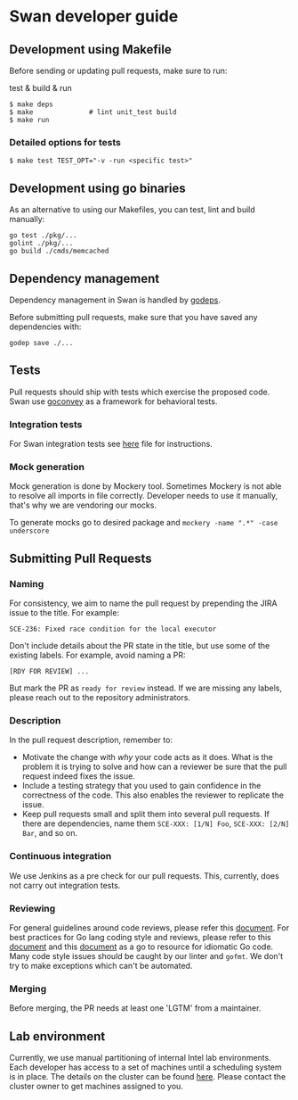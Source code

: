 # Swan developer guide

## Development using Makefile

Before sending or updating pull requests, make sure to run:

test & build & run
```
$ make deps
$ make              # lint unit_test build
$ make run
```

### Detailed options for tests
```
$ make test TEST_OPT="-v -run <specific test>"
```

## Development using go binaries

As an alternative to using our Makefiles, you can test, lint and build manually:

```
go test ./pkg/...
golint ./pkg/...
go build ./cmds/memcached
```

## Dependency management

Dependency management in Swan is handled by [godeps](https://github.com/tools/godep).

Before submitting pull requests, make sure that you have saved any dependencies with:

```
godep save ./...
```

## Tests

Pull requests should ship with tests which exercise the proposed code.
Swan use [goconvey](https://github.com/smartystreets/goconvey) as a framework for behavioral tests.

### Integration tests

For Swan integration tests see [here](testing.md) file for instructions.

### Mock generation

Mock generation is done by Mockery tool.
Sometimes Mockery is not able to resolve all imports in file correctly.
Developer needs to use it manually, that's why we are vendoring our mocks.

To generate mocks go to desired package and ```mockery -name ".*" -case underscore```

## Submitting Pull Requests

### Naming

For consistency, we aim to name the pull request by prepending the JIRA issue to the title. For example:

`SCE-236: Fixed race condition for the local executor`

Don't include details about the PR state in the title, but use some of the existing labels. For example, avoid naming a PR:

`[RDY FOR REVIEW] ...`

But mark the PR as `ready for review` instead. If we are missing any labels, please reach out to the repository administrators.

### Description

In the pull request description, remember to:

 - Motivate the change with _why_ your code acts as it does. What is the problem it is trying to solve and how can a reviewer be sure that the pull request indeed fixes the issue.
 - Include a testing strategy that you used to gain confidence in the correctness of the code. This also enables the reviewer to replicate the issue.
 - Keep pull requests small and split them into several pull requests. If there are dependencies, name them `SCE-XXX: [1/N] Foo`, `SCE-XXX: [2/N] Bar`, and so on.

### Continuous integration

We use Jenkins as a pre check for our pull requests.
This, currently, does not carry out integration tests.

### Reviewing

For general guidelines around code reviews, please refer this [document](http://kevinlondon.com/2015/05/05/code-review-best-practices.html).
For best practices for Go lang coding style and reviews, please refer to this [document](https://github.com/golang/go/wiki/CodeReviewComments) and
this [document](https://golang.org/doc/effective_go.html#introduction) as a go to resource for idiomatic Go code.
Many code style issues should be caught by our linter and `gofmt`. We don't try to make exceptions which can't be automated.

### Merging

Before merging, the PR needs at least one 'LGTM' from a maintainer.

## Lab environment

Currently, we use manual partitioning of internal Intel lab environments.
Each developer has access to a set of machines until a scheduling system is in place.
The details on the cluster can be found [here](https://intelsdi.atlassian.net/wiki/display/KOP/intel.sdi.us_west01).
Please contact the cluster owner to get machines assigned to you.
